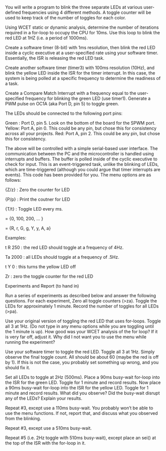 You will write a program to blink the three separate LEDs at various user-defined frequencies using 4 different methods. A toggle counter will be used to keep track of the number of toggles for each color. 

Using WCET static or dynamic analysis, determine the number of iterations required in a for-loop to occupy the CPU for 10ms. Use this loop to blink the red LED at 1HZ (i.e. a period of 1000ms). 

Create a software timer (8-bit) with 1ms resolution, then blink the red LED inside a cyclic executive at a user-specified rate using your software timer. Essentially, the ISR is releasing the red LED task.

Create another software timer (timer3) with 100ms resolution (10Hz), and blink the yellow LED inside the ISR for the timer interrupt. In this case, the system is being polled at a specific frequency to determine the readiness of a task.

Create a Compare Match Interrupt with a frequency equal to the user-specified frequency for blinking the green LED (use timer1). Generate a PWM pulse on OC1A (aka Port D, pin 5) to toggle green.

The LEDs should be connected to the following port pins:

Green : Port D, pin 5. Look on the bottom of the board for the SPWM port.
Yellow: Port A, pin 0. This could be any pin, but chose this for consistency across all your projects.
Red: Port A, pin 2. This could be any pin, but chose this for consistency.

The above will be controlled with a simple serial-based user interface. The communication between the PC and the microcontroller is handled using interrupts and buffers. The buffer is polled inside of the cyclic executive to check for input. This is an event-triggered task, unlike the blinking of LEDs, which are time-triggered (although you could argue that timer interrupts are events). This code has been provided for you. The menu options are as follows: 

{Z/z} <color>: Zero the counter for LED <color>

{P/p} <color>: Print the coutner for LED <color>

{T/t} <color> <int> : Toggle LED <color> every <int> ms.


<int> = {0, 100, 200, ... }

<color> = {R, r, G, g, Y, y, A, a}


Examples:

t R 250 : the red LED should toggle at a frequency of 4Hz.

Ta 2000 : all LEDs should toggle at a frequency of .5Hz.

t Y 0   : this turns the yellow LED off

Zr      : zero the toggle counter for the red LED

Experiments and Report (to hand in)

Run a series of experiments as described below and answer the following questions. For each experiment, 
Zero all toggle counters (>za).
Toggle the LEDs for approximately 1 minute.
Record the number of toggles for all LEDs (>pa).

Use your original version of toggling the red LED that uses for-loops. Toggle all 3 at 1Hz. (Do not type in any menu options while you are toggling until the 1 minute is up). How good was your WCET analysis of the for loop? If it is very far off, adjust it. Why did I not want you to use the menu while running the experiment? 

Use your software timer to toggle the red LED. Toggle all 3 at 1Hz. Simply observe the final toggle count. All should be about 60 (maybe the red is off by 1). If this is not the case, you probably set something up wrong, and you should fix it. 

Set all LEDs to toggle at 2Hz (500ms). Place a 90ms busy-wait for-loop into the ISR for the green LED. Toggle for 1 minute and record results. Now place a 90ms busy-wait for-loop into the ISR for the yellow LED. Toggle for 1 minute and record results. What did you observe? Did the busy-wait disrupt any of the LEDs? Explain your results. 

Repeat #3, except use a 110ms busy-wait. You probably won’t be able to use the menu functions. If not, report that, and discuss what you observed from the blinking. 

Repeat #3, except use a 510ms busy-wait. 

Repeat #5 (i.e. 2Hz toggle with 510ms busy-wait), except place an sei() at the top of the ISR with the for-loop in it.
